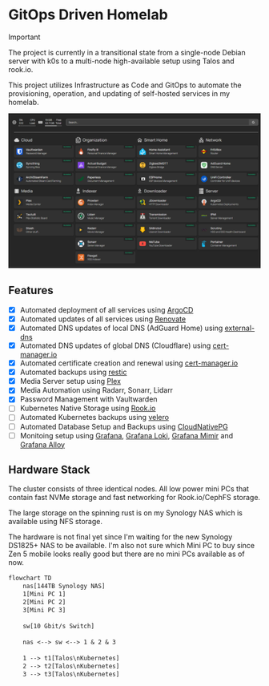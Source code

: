 # GitOps Driven Homelab

> [!IMPORTANT]
> The project is currently in a transitional state from a single-node Debian server with k0s to a multi-node high-available setup using Talos and rook.io.

This project utilizes Infrastructure as Code and GitOps to automate the provisioning, operation, and updating of self-hosted services in my homelab.

![img](./.github/images/dashboard.png)

## Features

- [x] Automated deployment of all services using [ArgoCD](https://argo-cd.readthedocs.io/en/stable/)
- [x] Automated updates of all services using [Renovate](https://github.com/renovatebot/renovate)
- [x] Automated DNS updates of local DNS (AdGuard Home) using [external-dns](https://github.com/kubernetes-sigs/external-dns)
- [x] Automated DNS updates of global DNS (Cloudflare) using [cert-manager.io](https://cert-manager.io/)
- [x] Automated certificate creation and renewal using [cert-manager.io](https://cert-manager.io/)
- [x] Automated backups using [restic](https://restic.net/)
- [x] Media Server setup using [Plex](https://www.plex.tv/)
- [x] Media Automation using Radarr, Sonarr, Lidarr
- [x] Password Management with Vaultwarden
- [ ] Kubernetes Native Storage using [Rook.io](https://rook.io/)
- [ ] Automated Kubernetes backups using [velero](https://velero.io/)
- [ ] Automated Database Setup and Backups using [CloudNativePG](https://cloudnative-pg.io/)
- [ ] Monitoing setup using [Grafana](https://github.com/grafana/grafana), [Grafana Loki](https://github.com/grafana/loki), [Grafana Mimir](https://github.com/grafana/mimir) and [Grafana Alloy](https://github.com/grafana/alloy)

## Hardware Stack

The cluster consists of three identical nodes. All low power mini PCs that contain fast NVMe storage and fast networking for Rook.io/CephFS storage.

The large storage on the spinning rust is on my Synology NAS which is available using NFS storage.

The hardware is not final yet since I'm waiting for the new Synology DS1825+ NAS to be available. I'm also not sure which Mini PC to buy since Zen 5 mobile looks really good but there are no mini PCs available as of now.

```mermaid
flowchart TD
    nas[144TB Synology NAS]
    1[Mini PC 1]
    2[Mini PC 2]
    3[Mini PC 3]

    sw[10 Gbit/s Switch]

    nas <--> sw <--> 1 & 2 & 3

    1 --> t1[Talos\nKubernetes]
    2 --> t2[Talos\nKubernetes]
    3 --> t3[Talos\nKubernetes]
```
